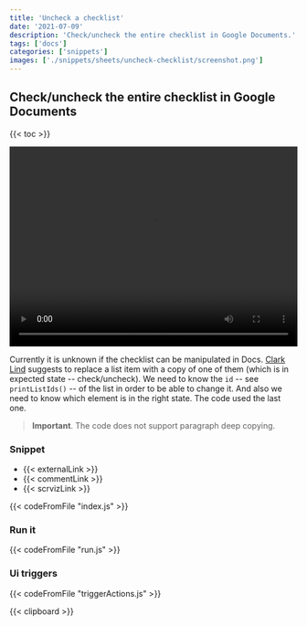 ```yaml
---
title: 'Uncheck a checklist'
date: '2021-07-09'
description: 'Check/uncheck the entire checklist in Google Documents.'
tags: ['docs']
categories: ['snippets']
images: ['./snippets/sheets/uncheck-checklist/screenshot.png']
---
```


## Check/uncheck the entire checklist in Google Documents

{{< toc >}}

<video controls width="100%" height="350px" autoplay="true" loop="true">
    <source src="./screenrecord.mp4"  type="video/mp4">
    Sorry, your browser doesn't support embedded videos.
</video>

Currently it is unknown if the checklist can be manipulated in Docs. [Clark Lind](https://groups.google.com/g/google-apps-script-community/c/Gl0hcbM0xM8/m/cqsL1krtAAAJ) suggests to replace a list item with a copy of one of them (which is in expected state -- check/uncheck). We need to know the `id` -- see `printListIds()` -- of the list in order to be able to change it. And also we need to know which element is in the right state. The code used the last one.

> **Important**. The code does not support paragraph deep copying.

### Snippet

- {{< externalLink >}}
- {{< commentLink >}}
- {{< scrvizLink >}}

{{< codeFromFile "index.js" >}}

### Run it

{{< codeFromFile "run.js" >}}

### Ui triggers

{{< codeFromFile "triggerActions.js" >}}

{{< clipboard >}}
